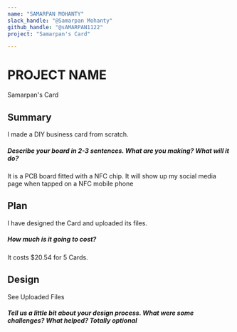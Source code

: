 ```yaml
---
name: "SAMARPAN MOHANTY"
slack_handle: "@Samarpan Mohanty"
github_handle: "@sAMARPAN1122"
project: "Samarpan's Card"

---
```


# PROJECT NAME
Samarpan's Card
## Summary
I made a DIY business card from scratch.
##### Describe your board in 2-3 sentences. What are you making? What will it do?
It is a PCB board fitted with a NFC chip. It will show up my social media page when tapped on a NFC mobile phone

## Plan
I have designed the Card and uploaded its files.
##### How much is it going to cost?
It costs $20.54 for 5 Cards.

## Design
See Uploaded Files
##### Tell us a little bit about your design process. What were some challenges? What helped? ***Totally optional***
